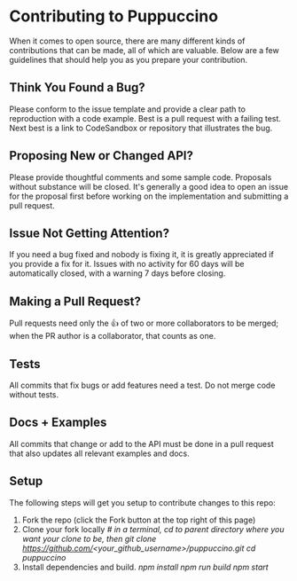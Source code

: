 # Contributing to Puppuccino

When it comes to open source, there are many different kinds of contributions that can be made, all of which are valuable. Below are a few guidelines that should help you as you prepare your contribution.

## Think You Found a Bug?
Please conform to the issue template and provide a clear path to reproduction with a code example. Best is a pull request with a failing test. Next best is a link to CodeSandbox or repository that illustrates the bug.

## Proposing New or Changed API?
Please provide thoughtful comments and some sample code. Proposals without substance will be closed. It's generally a good idea to open an issue for the proposal first before working on the implementation and submitting a pull request.

## Issue Not Getting Attention?
If you need a bug fixed and nobody is fixing it, it is greatly appreciated if you provide a fix for it. Issues with no activity for 60 days will be automatically closed, with a warning 7 days before closing.

## Making a Pull Request?
Pull requests need only the 👍 of two or more collaborators to be merged; when the PR author is a collaborator, that counts as one.

## Tests
All commits that fix bugs or add features need a test.
<note>Do not merge code without tests.</note>

## Docs + Examples
All commits that change or add to the API must be done in a pull request that also updates all relevant examples and docs.

## Setup
The following steps will get you setup to contribute changes to this repo:

1. Fork the repo (click the Fork button at the top right of this page)
2. Clone your fork locally
*# in a terminal, cd to parent directory where you want your clone to be, then git clone https://github.com/<your_github_username>/puppuccino.git*
*cd puppuccino*
3. Install dependencies and build. 
*npm install*
*npm run build*
*npm start*


